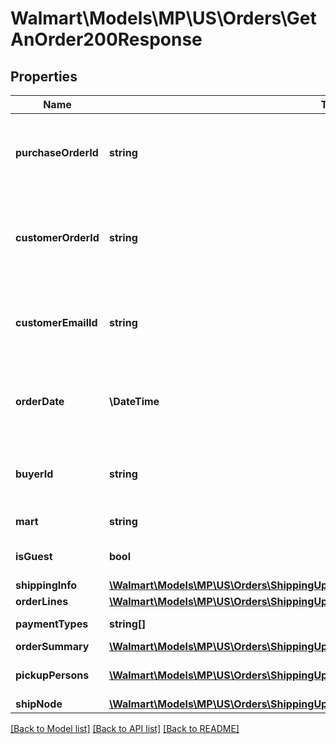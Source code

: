 # Walmart\Models\MP\US\Orders\GetAnOrder200Response

## Properties

Name | Type | Description | Notes
------------ | ------------- | ------------- | -------------
**purchaseOrderId** | **string** | A unique ID associated with the seller's purchase order |
**customerOrderId** | **string** | A unique ID associated with the sales order for specified customer |
**customerEmailId** | **string** | The email address of the customer for the sales order |
**orderDate** | **\DateTime** | The date the customer submitted the sales order |
**buyerId** | **string** | Unique ID associated with the specified buyer | [optional]
**mart** | **string** | Mart information | [optional]
**isGuest** | **bool** | Indicates a guest customer | [optional]
**shippingInfo** | [**\Walmart\Models\MP\US\Orders\ShippingUpdates200ResponseOrderShippingInfo**](ShippingUpdates200ResponseOrderShippingInfo.md) |  |
**orderLines** | [**\Walmart\Models\MP\US\Orders\ShippingUpdates200ResponseOrderOrderLines**](ShippingUpdates200ResponseOrderOrderLines.md) |  |
**paymentTypes** | **string[]** | Payment Types | [optional]
**orderSummary** | [**\Walmart\Models\MP\US\Orders\ShippingUpdates200ResponseOrderOrderSummary**](ShippingUpdates200ResponseOrderOrderSummary.md) |  | [optional]
**pickupPersons** | [**\Walmart\Models\MP\US\Orders\ShippingUpdates200ResponseOrderPickupPersonsInner[]**](ShippingUpdates200ResponseOrderPickupPersonsInner.md) | List of pickup persons | [optional]
**shipNode** | [**\Walmart\Models\MP\US\Orders\ShippingUpdates200ResponseOrderShipNode**](ShippingUpdates200ResponseOrderShipNode.md) |  | [optional]


[[Back to Model list]](./) [[Back to API list]](../../../../../README.md#supported-apis) [[Back to README]](../../../../../README.md)
